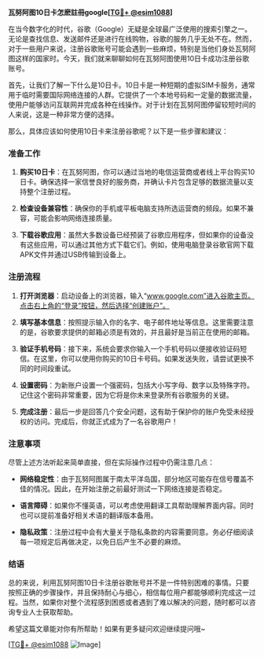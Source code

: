 **瓦努阿图10日卡怎麽註冊google[[TG💪+ @esim1088](https://t.me/s/esim1088)]**

在当今数字化的时代，谷歌（Google）无疑是全球最广泛使用的搜索引擎之一。无论是查找信息、发送邮件还是进行在线购物，谷歌的服务几乎无处不在。然而，对于一些用户来说，注册谷歌账号可能会遇到一些麻烦，特别是当他们身处瓦努阿图这样的国家时。今天，我们就来聊聊如何在瓦努阿图使用10日卡成功注册谷歌账号。

首先，让我们了解一下什么是10日卡。10日卡是一种短期的虚拟SIM卡服务，通常用于临时需要国际网络连接的人群。它提供了一个本地号码和一定量的数据流量，使用户能够访问互联网并完成各种在线操作。对于计划在瓦努阿图停留较短时间的人来说，这是一种非常方便的选择。

那么，具体应该如何使用10日卡来注册谷歌呢？以下是一些步骤和建议：

### 准备工作

1. **购买10日卡**：在瓦努阿图，你可以通过当地的电信运营商或者线上平台购买10日卡。确保选择一家信誉良好的服务商，并确认卡片包含足够的数据流量以支持整个注册过程。

2. **检查设备兼容性**：确保你的手机或平板电脑支持所选运营商的频段。如果不兼容，可能会影响网络连接质量。

3. **下载谷歌应用**：虽然大多数设备已经预装了谷歌应用程序，但如果你的设备没有这些应用，可以通过其他方式下载它们。例如，使用电脑登录谷歌官网下载APK文件并通过USB传输到设备上。

### 注册流程

1. **打开浏览器**：启动设备上的浏览器，输入“www.google.com”进入谷歌主页。点击右上角的“登录”按钮，然后选择“创建账户”。

2. **填写基本信息**：按照提示输入你的名字、电子邮件地址等信息。这里需要注意的是，谷歌要求提供的邮箱必须是有效的，并且最好是当前正在使用的邮箱。

3. **验证手机号码**：接下来，系统会要求你输入一个手机号码以便接收验证码短信。在这里，你可以使用你购买的10日卡号码。如果发送失败，请尝试更换不同的时间段重试。

4. **设置密码**：为新账户设置一个强密码，包括大小写字母、数字以及特殊字符。记住这个密码非常重要，因为它将是你未来登录所有谷歌服务的关键。

5. **完成注册**：最后一步是回答几个安全问题，这有助于保护你的账户免受未经授权的访问。完成后，你就正式成为了一名谷歌用户！

### 注意事项

尽管上述方法听起来简单直接，但在实际操作过程中仍需注意几点：

- **网络稳定性**：由于瓦努阿图属于南太平洋岛国，部分地区可能存在信号覆盖不佳的情况。因此，在开始注册之前最好测试一下网络连接是否稳定。
  
- **语言障碍**：如果你不懂英语，可以考虑使用翻译工具帮助理解界面内容。同时也可以提前准备好相关术语的翻译版本备用。

- **隐私政策**：注册过程中会有大量关于隐私条款的内容需要同意。务必仔细阅读每一项规定后再做决定，以免日后产生不必要的麻烦。

### 结语

总的来说，利用瓦努阿图10日卡注册谷歌账号并不是一件特别困难的事情。只要按照正确的步骤操作，并且保持耐心与细心，相信每位用户都能够顺利完成这一过程。当然，如果你对整个流程感到困惑或者遇到了难以解决的问题，随时都可以咨询专业人士获取帮助。

希望这篇文章能对你有所帮助！如果有更多疑问欢迎继续提问哦~ 

[[TG💪+ @esim1088](https://t.me/s/esim1088) ![Image](https://i.postimg.cc/4NQfJmqS/Snipaste-2025-05-13-00-14-12.png)]